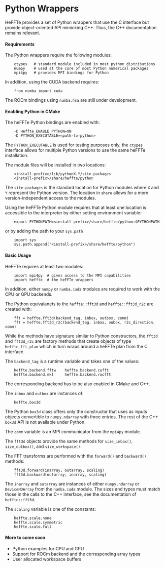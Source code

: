 # Python Wrappers

HeFFTe provides a set of Python wrappers that use the C interface but provide object-oriented API mimicking C++. Thus, the C++ documentation remains relevant.

#### Requirements

The Python wrappers require the following modules:
```
    ctypes   # standard module included in most python distributions
    numpy    # used at the core of most Python numerical packages
    mpi4py   # provides MPI bindings for Python
```
In addition, using the CUDA backend requires:
```
    from numba import cuda
```
The ROCm bindings using `numba.hsa` are still under development.


#### Enabling Python in CMake

The heFFTe Python bindings are enabled with:
```
    -D Heffte_ENABLE_PYTHON=ON
    -D PYTHON_EXECUTABLE=<path-to-python>
```
The `PYTHON_EXECUTABLE` is used for testing purposes only, the `ctypes` interface allows for multiple Python versions to use the same heFFTe installation.

The module files will be installed in two locations:
```
    <install-prefix>/lib/pythonX.Y/site-packages
    <install-prefix>/share/heffte/python
```
The `site-packages` is the standard location for Python modules where `X` and `Y` represent the Python version. The location in `share` allows for a more version-independent access to the modules.

Using the heFFTe Python module requires that at least one location is accessible to the interpreter by either setting environment variable:
```
    export PYTHONPATH=<install-prefix>/share/heffte/python:$PYTHONPATH
```
or by adding the path to your `sys.path`
```
    import sys
    sys.path.append("<install-prefix>/share/heffte/python")
```


#### Basic Usage

HeFFTe requires at least two modules:
```
    import mpi4py  # gives access to the MPI capabilities
    import heffte  # the heFFTe wrappers
```
In addition, either `numpy` or `numba.cuda` modules are required to work with the CPU or GPU backends.

The Python equivalanets to the `heffte::fft3d` and `heffte::fft3d_r2c` are created with:
```
    fft = heffte.fft3d(backend_tag, inbox, outbox, comm)
    fft = heffte.fft3d_r2c(backend_tag, inbox, oubox, r2c_direction, comm)
```
While the methods have signature similar to Python constructors, the `fft3d` and `fft3d_r2c` are factory methods that create objects of type `heffte_fft_plan` which in turn wraps around a heFFTe plan from the C interface.

The `backend_tag` is a runtime variable and takes one of the values:
```
    heffte.backend.fftw    heffte.backend.cufft
    heffte.backend.mkl     heffte.backend.rocfft
```
The corresponding backend has to be also enabled in CMake and C++.

The `inbox` and `outbox` are instances of:
```
    heffte.box3d
```
The Python `box3d` class offers only the constructor that uses as inputs objects convertible to `numpy.ndarray` with three entries. The rest of the C++ `box3d` API is not available under Python.

The `comm` variable is an MPI communicator from the `mpi4py` module.

The `fft3d` objects provide the same methods for `size_inbox()`, `size_outbox()`, and `size_workspace()`.

The FFT transforms are performed with the `forward()` and `backward()` methods:
```
    fft3d.forward(inarray, outarray, scaling)
    fft3d.backward(outarray, inarray, scaling)
```
The `inarray` and `outarray` are instances of either `numpy.ndarray` or `DeviceNDArray` from the `numba.cuda` module. The sizes and types must match those in the calls to the C++ interface, see the documentation of `heffte::fft3d`.

The `scaling` variable is one of the constants:
```
    heffte.scale.none
    heffte.scale.symmetric
    heffte.scale.full
```


#### More to come soon

* Python examples for CPU and GPU
* Support for ROCm backend and the corresponding array types
* User allocated workspace buffers
